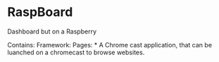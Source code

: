 # RaspBoard
Dashboard but on a Raspberry

Contains:
    Framework:
    Pages:
        * A Chrome cast application, that can be luanched on a chromecast to browse websites.
